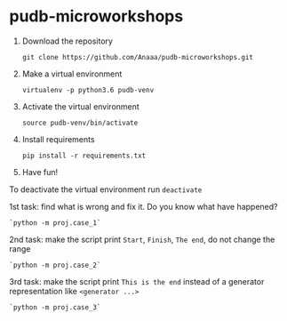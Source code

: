 # pudb-microworkshops

1. Download the repository

    `git clone https://github.com/Anaaa/pudb-microworkshops.git`
    
2. Make a virtual environment

    `virtualenv -p python3.6 pudb-venv`
    
3. Activate the virtual environment

    `source pudb-venv/bin/activate`
    
4. Install requirements

    `pip install -r requirements.txt`
    
5. Have fun!


To deactivate the virtual environment run `deactivate`

1st task: find what is wrong and fix it. Do you know what have happened? 

    `python -m proj.case_1`
    
2nd task: make the script print `Start`, `Finish`, `The end`, do not change the range

    `python -m proj.case_2`
    
3rd task: make the script print `This is the end` instead of a generator representation like `<generator ...>`

    `python -m proj.case_3`
